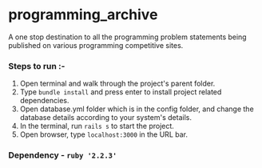 # programming_archive
A one stop destination to all the programming problem statements being published on various programming competitive sites.

<h3>Steps to run :-</h3>
<ol>
	<li>Open terminal and walk through the project's parent folder.</li>
	<li>Type <code>bundle install</code> and press enter to install project related dependencies.</li>
	<li>Open database.yml folder which is in the config folder, and change the database details according to your system's details.</li>
	<li>In the terminal, run <code>rails s</code> to start the project.</li>
	<li>Open browser, type <code>localhost:3000</code> in the URL bar.</li>
</ol>

<h3>Dependency - <code>ruby '2.2.3'</code></h3>